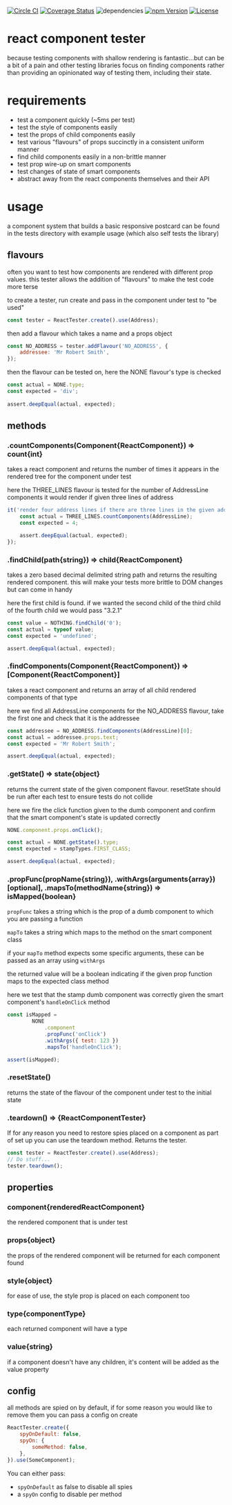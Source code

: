 [![Circle CI](https://circleci.com/gh/craigbilner/react-component-tester/tree/master.svg?style=svg)](https://circleci.com/gh/craigbilner/react-component-tester/tree/master)
[![Coverage Status](https://coveralls.io/repos/craigbilner/react-component-tester/badge.svg?branch=master&service=github)](https://coveralls.io/github/craigbilner/react-component-tester?branch=master)
![dependencies](https://david-dm.org/craigbilner/react-component-tester.svg)
[![npm Version](https://img.shields.io/npm/v/react-component-tester.svg)](https://www.npmjs.com/package/react-component-tester)
[![License](https://img.shields.io/npm/l/react-component-tester.svg)](https://www.npmjs.com/package/react-component-tester)

# react component tester

because testing components with shallow rendering is fantastic...but can be a bit of a pain and other testing libraries focus on finding components rather than providing an opinionated way of testing them, including their state.

# requirements

* test a component quickly (~5ms per test)
* test the style of components easily
* test the props of child components easily
* test various "flavours" of props succinctly in a consistent uniform manner
* find child components easily in a non-brittle manner
* test prop wire-up on smart components
* test changes of state of smart components
* abstract away from the react components themselves and their API

# usage

a component system that builds a basic responsive postcard can be found in the tests directory with example usage (which also self tests the library)

## flavours

often you want to test how components are rendered with different prop values. this tester allows the addition of "flavours" to make the test code more terse

to create a tester, run create and pass in the component under test to "be used"

```javascript
const tester = ReactTester.create().use(Address);
```

then add a flavour which takes a name and a props object

```javascript
const NO_ADDRESS = tester.addFlavour('NO_ADDRESS', {
    addressee: 'Mr Robert Smith',
});
```

then the flavour can be tested on, here the NONE flavour's type is checked

```javascript
const actual = NONE.type;
const expected = 'div';
    
assert.deepEqual(actual, expected);
```

## methods

### .countComponents(Component{ReactComponent}) => count{int}

takes a react component and returns the number of times it appears in the rendered tree for the component under test

here the THREE_LINES flavour is tested for the number of AddressLine components it would render if given three lines of address

```javascript
it('render four address lines if there are three lines in the given address', () => {
    const actual = THREE_LINES.countComponents(AddressLine);
    const expected = 4;

    assert.deepEqual(actual, expected);
});
```

### .findChild(path{string}) => child{ReactComponent}

takes a zero based decimal delimited string path and returns the resulting rendered component. this will make your tests more brittle to DOM changes but can come in handy

here the first child is found. if we wanted the second child of the third child of the fourth child we would pass "3.2.1"

```javascript
const value = NOTHING.findChild('0');
const actual = typeof value;
const expected = 'undefined';

assert.deepEqual(actual, expected);
```

### .findComponents(Component{ReactComponent}) => [Component{ReactComponent}]

takes a react component and returns an array of all child rendered components of that type

here we find all AddressLine components for the NO_ADDRESS flavour, take the first one and check that it is the addressee

```javascript
const addressee = NO_ADDRESS.findComponents(AddressLine)[0];
const actual = addressee.props.text;
const expected = 'Mr Robert Smith';

assert.deepEqual(actual, expected);
```

### .getState() => state{object}

returns the current state of the given component flavour. resetState should be run after each test to ensure tests do not collide

here we fire the click function given to the dumb component and confirm that the smart component's state is updated correctly

```javascript
NONE.component.props.onClick();

const actual = NONE.getState().type;
const expected = stampTypes.FIRST_CLASS;

assert.deepEqual(actual, expected);
```

### .propFunc(propName{string}), .withArgs(arguments{array}) [optional], .mapsTo(methodName{string}) => isMapped{boolean}

`propFunc` takes a string which is the prop of a dumb component to which you are passing a function

`mapTo` takes a string which maps to the method on the smart component class

if your `mapTo` method expects some specific arguments, these can be passed as an array using `withArgs`

the returned value will be a boolean indicating if the given prop function maps to the expected class method

here we test that the stamp dumb component was correctly given the smart component's `handleOnClick` method

```javascript
const isMapped =
        NONE
            .component
            .propFunc('onClick')
            .withArgs({ test: 123 })
            .mapsTo('handleOnClick');

assert(isMapped);
```

### .resetState()

returns the state of the flavour of the component under test to the initial state

### .teardown() => {ReactComponentTester}

If for any reason you need to restore spies placed on a component as part of set up you can use the teardown method. Returns the tester.

```javascript
const tester = ReactTester.create().use(Address);
// Do stuff...
tester.teardown();
```

## properties

### component{renderedReactComponent}

the rendered component that is under test

### props{object}

the props of the rendered component will be returned for each component found

### style{object}

for ease of use, the style prop is placed on each component too

### type{componentType}

each returned component will have a type

### value{string}

if a component doesn't have any children, it's content will be added as the value property

## config

all methods are spied on by default, if for some reason you would like to remove them you can pass a config on create

```javascript
ReactTester.create({
    spyOnDefault: false,
    spyOn: {
        someMethod: false,
    },
}).use(SomeComponent);
```

You can either pass:

* `spyOnDefault` as false to disable all spies
* a `spyOn` config to disable per method 
